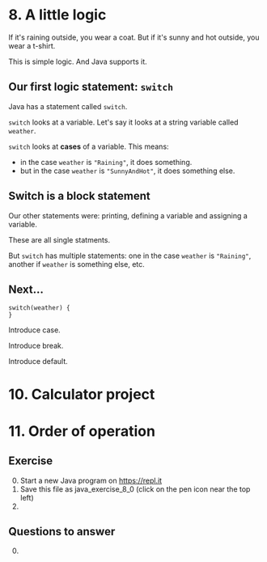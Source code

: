 # 8. A little logic

If it's raining outside, you wear a coat. But if it's sunny and hot outside, you wear a t-shirt.

This is simple logic. And Java supports it.

## Our first logic statement: `switch`

Java has a statement called `switch`.

`switch` looks at a variable. Let's say it looks at a string variable called `weather`.

`switch` looks at **cases** of a variable. This means: 

* in the case `weather` is `"Raining"`, it does something.
* but in the case `weather` is `"SunnyAndHot"`, it does something else.

## Switch is a block statement

Our other statements were: printing, defining a variable and assigning a variable.

These are all single statments.

But `switch` has multiple statements: one in the case `weather` is `"Raining"`, another if `weather` is something else, etc.

## Next...

```
switch(weather) {
}
```

Introduce case.

Introduce break.

Introduce default.

# 10. Calculator project

# 11. Order of operation 

## Exercise

0. Start a new Java program on https://repl.it
0. Save this file as java_exercise_8_0 (click on the pen icon near the top left)
0. 

## Questions to answer

0. 
